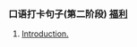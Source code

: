 ### 口语打卡句子(第二阶段) [福利](http://www.ximalaya.com/19778810/album/4486765)
1. [Introduction.](https://mp.weixin.qq.com/s?__biz=MzI1NzIyNjU4Ng==&mid=100000008&idx=1&sn=92d25a39548e08efec22c846bc761513)  
